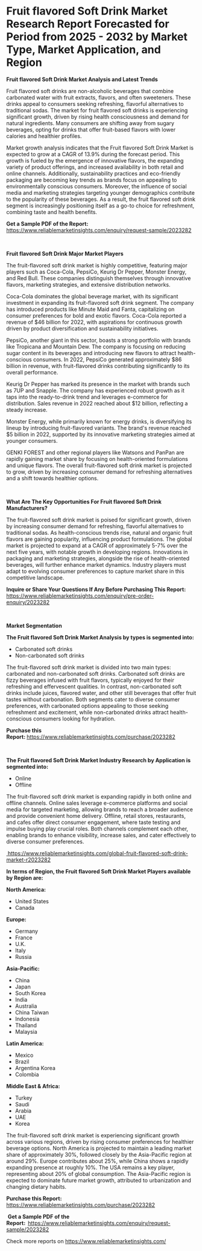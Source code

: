 <p><h1>Fruit flavored Soft Drink Market Research Report Forecasted for Period from 2025 -  2032 by Market Type, Market Application, and Region</h1></p><p><strong>Fruit flavored Soft Drink Market Analysis and Latest Trends</strong></p>
<p><p>Fruit flavored soft drinks are non-alcoholic beverages that combine carbonated water with fruit extracts, flavors, and often sweeteners. These drinks appeal to consumers seeking refreshing, flavorful alternatives to traditional sodas. The market for fruit flavored soft drinks is experiencing significant growth, driven by rising health consciousness and demand for natural ingredients. Many consumers are shifting away from sugary beverages, opting for drinks that offer fruit-based flavors with lower calories and healthier profiles.</p><p>Market growth analysis indicates that the Fruit flavored Soft Drink Market is expected to grow at a CAGR of 13.9% during the forecast period. This growth is fueled by the emergence of innovative flavors, the expanding variety of product offerings, and increased availability in both retail and online channels. Additionally, sustainability practices and eco-friendly packaging are becoming key trends as brands focus on appealing to environmentally conscious consumers. Moreover, the influence of social media and marketing strategies targeting younger demographics contribute to the popularity of these beverages. As a result, the fruit flavored soft drink segment is increasingly positioning itself as a go-to choice for refreshment, combining taste and health benefits.</p></p>
<p><strong>Get a Sample PDF of the Report:&nbsp;</strong> <a href="https://www.reliablemarketinsights.com/enquiry/request-sample/2023282?utm_campaign=2137&utm_medium=2&utm_source=Github&utm_content=ia&utm_term=14022025&utm_id=fruit-flavored-soft-drink">https://www.reliablemarketinsights.com/enquiry/request-sample/2023282</a></p>
<p>&nbsp;</p>
<p><strong>Fruit flavored Soft Drink Major Market Players</strong></p>
<p><p>The fruit-flavored soft drink market is highly competitive, featuring major players such as Coca-Cola, PepsiCo, Keurig Dr Pepper, Monster Energy, and Red Bull. These companies distinguish themselves through innovative flavors, marketing strategies, and extensive distribution networks.</p><p>Coca-Cola dominates the global beverage market, with its significant investment in expanding its fruit-flavored soft drink segment. The company has introduced products like Minute Maid and Fanta, capitalizing on consumer preferences for bold and exotic flavors. Coca-Cola reported a revenue of $46 billion for 2022, with aspirations for continuous growth driven by product diversification and sustainability initiatives.</p><p>PepsiCo, another giant in this sector, boasts a strong portfolio with brands like Tropicana and Mountain Dew. The company is focusing on reducing sugar content in its beverages and introducing new flavors to attract health-conscious consumers. In 2022, PepsiCo generated approximately $86 billion in revenue, with fruit-flavored drinks contributing significantly to its overall performance.</p><p>Keurig Dr Pepper has marked its presence in the market with brands such as 7UP and Snapple. The company has experienced robust growth as it taps into the ready-to-drink trend and leverages e-commerce for distribution. Sales revenue in 2022 reached about $12 billion, reflecting a steady increase.</p><p>Monster Energy, while primarily known for energy drinks, is diversifying its lineup by introducing fruit-flavored variants. The brand's revenue reached $5 billion in 2022, supported by its innovative marketing strategies aimed at younger consumers.</p><p>GENKI FOREST and other regional players like Watsons and PanPan are rapidly gaining market share by focusing on health-oriented formulations and unique flavors. The overall fruit-flavored soft drink market is projected to grow, driven by increasing consumer demand for refreshing alternatives and a shift towards healthier options.</p></p>
<p>&nbsp;</p>
<p><strong>What Are The Key Opportunities For Fruit flavored Soft Drink Manufacturers?</strong></p>
<p><p>The fruit-flavored soft drink market is poised for significant growth, driven by increasing consumer demand for refreshing, flavorful alternatives to traditional sodas. As health-conscious trends rise, natural and organic fruit flavors are gaining popularity, influencing product formulations. The global market is projected to expand at a CAGR of approximately 5-7% over the next five years, with notable growth in developing regions. Innovations in packaging and marketing strategies, alongside the rise of health-oriented beverages, will further enhance market dynamics. Industry players must adapt to evolving consumer preferences to capture market share in this competitive landscape.</p></p>
<p><strong>Inquire or Share Your Questions If Any Before Purchasing This Report:</strong> <a href="https://www.reliablemarketinsights.com/enquiry/pre-order-enquiry/2023282?utm_campaign=2137&utm_medium=2&utm_source=Github&utm_content=ia&utm_term=14022025&utm_id=fruit-flavored-soft-drink">https://www.reliablemarketinsights.com/enquiry/pre-order-enquiry/2023282</a></p>
<p>&nbsp;</p>
<p><strong>Market Segmentation</strong></p>
<p><strong>The Fruit flavored Soft Drink Market Analysis by types is segmented into:</strong></p>
<p><ul><li>Carbonated soft drinks</li><li>Non-carbonated soft drinks</li></ul></p>
<p><p>The fruit-flavored soft drink market is divided into two main types: carbonated and non-carbonated soft drinks. Carbonated soft drinks are fizzy beverages infused with fruit flavors, typically enjoyed for their refreshing and effervescent qualities. In contrast, non-carbonated soft drinks include juices, flavored water, and other still beverages that offer fruit tastes without carbonation. Both segments cater to diverse consumer preferences, with carbonated options appealing to those seeking refreshment and excitement, while non-carbonated drinks attract health-conscious consumers looking for hydration.</p></p>
<p><strong>Purchase this Report:&nbsp;</strong><a href="https://www.reliablemarketinsights.com/purchase/2023282?utm_campaign=2137&utm_medium=2&utm_source=Github&utm_content=ia&utm_term=14022025&utm_id=fruit-flavored-soft-drink">https://www.reliablemarketinsights.com/purchase/2023282</a></p>
<p>&nbsp;</p>
<p><strong>The Fruit flavored Soft Drink Market Industry Research by Application is segmented into:</strong></p>
<p><ul><li>Online</li><li>Offline</li></ul></p>
<p><p>The fruit-flavored soft drink market is expanding rapidly in both online and offline channels. Online sales leverage e-commerce platforms and social media for targeted marketing, allowing brands to reach a broader audience and provide convenient home delivery. Offline, retail stores, restaurants, and cafes offer direct consumer engagement, where taste testing and impulse buying play crucial roles. Both channels complement each other, enabling brands to enhance visibility, increase sales, and cater effectively to diverse consumer preferences.</p></p>
<p><a href="https://www.reliablemarketinsights.com/global-fruit-flavored-soft-drink-market-r2023282?utm_campaign=2137&utm_medium=2&utm_source=Github&utm_content=ia&utm_term=14022025&utm_id=fruit-flavored-soft-drink">&nbsp;https://www.reliablemarketinsights.com/global-fruit-flavored-soft-drink-market-r2023282</a></p>
<p><strong>In terms of Region, the Fruit flavored Soft Drink Market Players available by Region are:</strong></p>
<p>
    <p> <strong> North America: </strong>
        <ul>
            <li>United States</li>
            <li>Canada</li>
        </ul>
        </p> 
    <p> <strong> Europe: </strong>
        <ul>
            <li>Germany</li>
            <li>France</li>
            <li>U.K.</li>
            <li>Italy</li>
            <li>Russia</li>
        </ul>
        </p> 
    <p> <strong> Asia-Pacific: </strong>
        <ul>
            <li>China</li>
            <li>Japan</li>
            <li>South Korea</li>
            <li>India</li>
            <li>Australia</li>
            <li>China Taiwan</li>
            <li>Indonesia</li>
            <li>Thailand</li>
            <li>Malaysia</li>
        </ul>
        </p> 
    <p> <strong> Latin America: </strong>
        <ul>
            <li>Mexico</li>
            <li>Brazil</li>
            <li>Argentina Korea</li>
            <li>Colombia</li>
        </ul>
        </p> 
    <p> <strong> Middle East & Africa: </strong>
        <ul>
            <li>Turkey</li>
            <li>Saudi</li>
            <li>Arabia</li>
            <li>UAE</li>
            <li>Korea</li>
        </ul>
    </p>
    </p>
<p><p>The fruit-flavored soft drink market is experiencing significant growth across various regions, driven by rising consumer preferences for healthier beverage options. North America is projected to maintain a leading market share of approximately 30%, followed closely by the Asia-Pacific region at around 29%. Europe contributes about 25%, while China shows a rapidly expanding presence at roughly 10%. The USA remains a key player, representing about 20% of global consumption. The Asia-Pacific region is expected to dominate future market growth, attributed to urbanization and changing dietary habits.</p></p>
<p><strong>Purchase this Report: </strong><a href="https://www.reliablemarketinsights.com/purchase/2023282?utm_campaign=2137&utm_medium=2&utm_source=Github&utm_content=ia&utm_term=14022025&utm_id=fruit-flavored-soft-drink">https://www.reliablemarketinsights.com/purchase/2023282</a></p>
<p>&nbsp;<strong>Get a Sample PDF of the Report:&nbsp;&nbsp;</strong><a href="https://www.reliablemarketinsights.com/enquiry/request-sample/2023282?utm_campaign=2137&utm_medium=2&utm_source=Github&utm_content=ia&utm_term=14022025&utm_id=fruit-flavored-soft-drink">https://www.reliablemarketinsights.com/enquiry/request-sample/2023282</a></p>
<p><strong></strong></p>
<p>Check more reports on <a href="https://www.reliablemarketinsights.com/?utm_campaign=2137&utm_medium=2&utm_source=Github&utm_content=ia&utm_term=14022025&utm_id=fruit-flavored-soft-drink">https://www.reliablemarketinsights.com/</a></p>